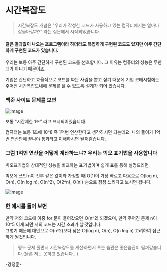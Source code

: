# 시간복잡도

> 시간복잡도 개념은 "우리가 작성한 코드가 사용하고 있는 컴퓨터에서는 얼마나 잘돌아갈까?" 라는 질문에서 시작되었습니다.

#### 같은 결과값이 나오는 프로그램이라 하더라도 복잡하게 구현된 코드도 있지만 아주 간단하게 구현된 코드가 있습니다.
우리는 보통 아주 간단하게 구현된 코드를 선호합니다. 그 이유는 컴퓨터의 성능은 무한대가 아니기 때문이죠.

기업은 간단하고 효율적으로 코드를 짜는 사람을 뽑고 싶기 때문에 기업 코테시험에는 주어진 시간복잡도내에 문제를 풀 수 있도록 설계가 되어 있습니다.


### 백준 사이트 문제를 보면

![image](https://user-images.githubusercontent.com/80855939/210045545-bf809018-7020-4804-999e-c058af1da10d.png)

보통 "시간제한 1초" 라고 표시되어있습니다.

컴퓨터는 보통 1초에 10^8 즉 1억번 연산한다고 생각하시면 되는데요. 나의 풀이가 1억번 연산안에 끝나야 통과라고 이해하시면 될꺼같습니다.


### 그럼 1억번 연산을 어떻게 계산하느냐? 우리는 빅오 표기법을 사용합니다


빅오표기법의 상대적인 성능을 비교하는 표기법이며 쉽게 표를 통해 설명드리면 

빅오에 쓰인 n이 전부 같은 값이라 가정할 때 O(1)이 가장 빠르고 다음으로 O(log n), O(n), O(n log n), O(n^2), O(2^n), O(n!) 순으로 점점 느리다고 보시면 됩니다.

![image](https://user-images.githubusercontent.com/80855939/210039879-273bb1e7-db1a-491b-b005-1b1327470a77.png)


### 한 예시를 들어 보면

만약 저의 코드에 이중 for 문이 들어갔으면 O(n^2) 되겠으며, 만약 주어진 문제 n이 10^5 이게 되면 저의 코드는 시간 초과가 날것입니다.   
그렇기 때문에 대안으로 O(n^2)보다 낮은 O(log n), O(n), O(n log n) 고려하여 접근하게 될것입니다.

> 평소 문제 풀면서 시간복잡도를 계산하면서 푸는 습관은 좋은습관이 될꺼같습니다.(물론 저는 못하고 있습니다...)


-강정훈-
